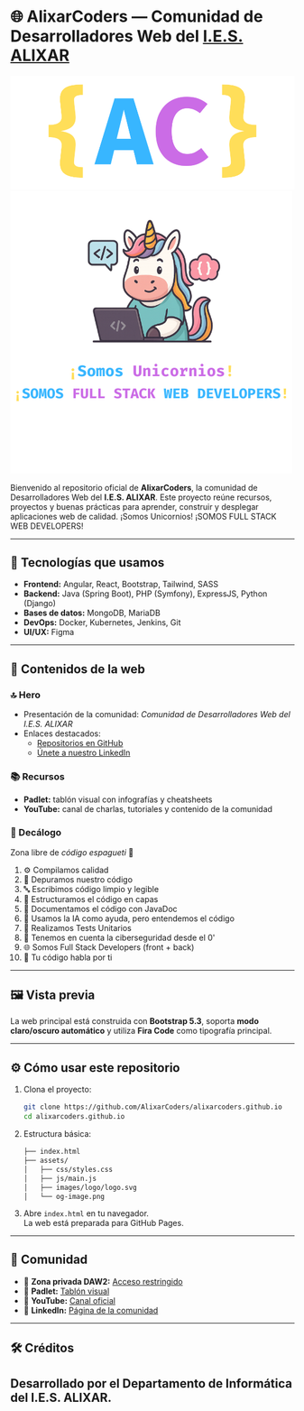 # 🌐 AlixarCoders — Comunidad de Desarrolladores Web del [I.E.S. ALIXAR](https://iesalixar.org)

![Logo](assets/images/logo/logo.svg)
![Unicornio](assets/images/logo/unicornio.png)

Bienvenido al repositorio oficial de **AlixarCoders**, la comunidad de Desarrolladores Web del **I.E.S. ALIXAR**. 
Este proyecto reúne recursos, proyectos y buenas prácticas para aprender, construir y desplegar aplicaciones web de calidad.
¡Somos Unicornios! ¡SOMOS FULL STACK WEB DEVELOPERS!

---

## 🚀 Tecnologías que usamos

- **Frontend:** Angular, React, Bootstrap, Tailwind, SASS  
- **Backend:** Java (Spring Boot), PHP (Symfony), ExpressJS, Python (Django)  
- **Bases de datos:** MongoDB, MariaDB  
- **DevOps:** Docker, Kubernetes, Jenkins, Git  
- **UI/UX:** Figma  

---

## 📑 Contenidos de la web

### 🔝 Hero
- Presentación de la comunidad: *Comunidad de Desarrolladores Web del I.E.S. ALIXAR*  
- Enlaces destacados:
  - [Repositorios en GitHub](https://github.com/AlixarCoders)  
  - [Únete a nuestro LinkedIn](https://www.linkedin.com/company/tu-enlace)  

### 📚 Recursos
- **Padlet:** tablón visual con infografías y cheatsheets  
- **YouTube:** canal de charlas, tutoriales y contenido de la comunidad  

### 📜 Decálogo
Zona libre de *código espagueti* 🍝  
1. ⚙️ Compilamos calidad  
2. 🐞 Depuramos nuestro código  
3. 🔤 Escribimos código limpio y legible  
4. 🧅 Estructuramos el código en capas  
5. 📄 Documentamos el código con JavaDoc  
6. 🤖 Usamos la IA como ayuda, pero entendemos el código  
7. 🧪 Realizamos Tests Unitarios  
8. 🔐 Tenemos en cuenta la ciberseguridad desde el 0'  
9. 🌐 Somos Full Stack Developers (front + back)  
10. 🙌 Tu código habla por ti  

---

## 🖼️ Vista previa

La web principal está construida con **Bootstrap 5.3**, soporta **modo claro/oscuro automático** y utiliza **Fira Code** como tipografía principal.

---

## ⚙️ Cómo usar este repositorio

1. Clona el proyecto:
   ```bash
   git clone https://github.com/AlixarCoders/alixarcoders.github.io
   cd alixarcoders.github.io
   ```

2. Estructura básica:
   ```
   ├── index.html
   ├── assets/
   │   ├── css/styles.css
   │   ├── js/main.js
   │   ├── images/logo/logo.svg
   │   └── og-image.png
   ```

3. Abre `index.html` en tu navegador.  
   La web está preparada para GitHub Pages.

---

## 👥 Comunidad

- 📧 **Zona privada DAW2:** [Acceso restringido](https://sites.google.com/g.educaand.es/alixarcoders)  
- 🧾 **Padlet:** [Tablón visual](https://padlet.com/tu_padlet)  
- 🎥 **YouTube:** [Canal oficial](https://www.youtube.com/@alixarcoders)  
- 💼 **LinkedIn:** [Página de la comunidad](https://www.linkedin.com/company/alixarcoders)  

---

## 🛠️ Créditos

Desarrollado por el **Departamento de Informática del I.E.S. ALIXAR**.  
---

